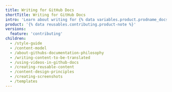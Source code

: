 ```yaml
---
title: Writing for GitHub Docs
shortTitle: Writing for GitHub Docs
intro: 'Learn about writing for {% data variables.product.prodname_docs %}, our content model, and how to follow our style guide.'
product: '{% data reusables.contributing.product-note %}'
versions:
  feature: 'contributing'
children:
  - /style-guide
  - /content-model
  - /about-githubs-documentation-philosophy
  - /writing-content-to-be-translated
  - /using-videos-in-github-docs
  - /creating-reusable-content
  - /content-design-principles
  - /creating-screenshots
  - /templates
---
```

